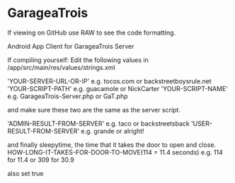 GarageaTrois
============
If viewing on GitHub use RAW to see the code formatting.

Android App Client for GarageaTrois Server

If compiling yourself:
Edit the following values in /app/src/main/res/values/strings.xml

'<string name="server_URL">YOUR-SERVER-URL-OR-IP</string>'
e.g. tocos.com or backstreetboysrule.net
'<string name="script_path">YOUR-SCRIPT-PATH</string>'
e.g. guacamole or NickCarter
'<string name="script_name">YOUR-SCRIPT-NAME</string>'
e.g. GarageaTrois-Server.php or GaT.php

and make sure these two are the same as the server script.

'<string name="adminresult">ADMIN-RESULT-FROM-SERVER</string>'
e.g. taco or backstreetsback
'<string name="userresult">USER-RESULT-FROM-SERVER</string>'
e.g. grande or alright!

and finally sleepytime, the time that it takes the door to open and close.
<string name="sleepytime">HOW-LONG-IT-TAKES-FOR-DOOR-TO-MOVE(114 = 11.4 seconds)</string>
e.g. 114 for 11.4 or 309 for 30.9

also set 
<string name="disablesettings">true</string>

